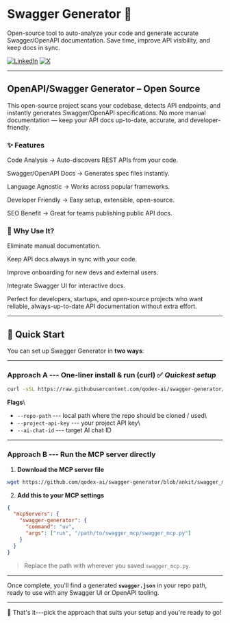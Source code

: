 # Swagger Generator 🚀

Open-source tool to auto-analyze your code and generate accurate Swagger/OpenAPI documentation. Save time, improve API visibility, and keep docs in sync.


[![LinkedIn](https://img.shields.io/badge/LinkedIn-0077B5?style=for-the-badge&logo=linkedin&logoColor=white)](https://www.linkedin.com/company/qodexai)
[![X](https://img.shields.io/badge/Follow%20on%20X-000000?style=for-the-badge&logo=twitter&logoColor=white)](https://x.com/qodex_ai)


------------------------------------------------------------------------

## OpenAPI/Swagger Generator – Open Source

This open-source project scans your codebase, detects API endpoints, and instantly generates Swagger/OpenAPI specifications. No more manual documentation — keep your API docs up-to-date, accurate, and developer-friendly.

### ✨ Features

Code Analysis → Auto-discovers REST APIs from your code.

Swagger/OpenAPI Docs → Generates spec files instantly.

Language Agnostic → Works across popular frameworks.

Developer Friendly → Easy setup, extensible, open-source.

SEO Benefit → Great for teams publishing public API docs.

### 🚀 Why Use It?

Eliminate manual documentation.

Keep API docs always in sync with your code.

Improve onboarding for new devs and external users.

Integrate Swagger UI for interactive docs.

Perfect for developers, startups, and open-source projects who want reliable, always-up-to-date API documentation without extra effort.

------------------------------------------------------------------------

## 🚀 Quick Start

You can set up Swagger Generator in **two ways**:

------------------------------------------------------------------------

### Approach A --- One-liner install & run (curl) ✅ *Quickest setup*

``` bash
curl -sSL https://raw.githubusercontent.com/qodex-ai/swagger-generator/refs/heads/main/run.sh -o script.sh   && chmod +x script.sh   && ./script.sh --repo-path {repo_path} --project-api-key {project_api_key} --ai-chat-id {ai_chat_id}
```

**Flags**\
- `--repo-path` --- local path where the repo should be cloned / used\
- `--project-api-key` --- your project API key\
- `--ai-chat-id` --- target AI chat ID

------------------------------------------------------------------------

### Approach B --- Run the MCP server directly

1.  **Download the MCP server file**

``` bash
wget https://github.com/qodex-ai/swagger-generator/blob/ankit/swagger_mcp.py -O swagger_mcp.py
```

2.  **Add this to your MCP settings**

``` json
{
  "mcpServers": {
    "swagger-generator": {
      "command": "uv",
      "args": ["run", "/path/to/swagger_mcp/swagger_mcp.py"]
    }
  }
}
```

> Replace the path with wherever you saved `swagger_mcp.py`.

------------------------------------------------------------------------

Once complete, you'll find a generated **`swagger.json`** in your repo
path, ready to use with any Swagger UI or OpenAPI tooling.

------------------------------------------------------------------------

🎉 That's it---pick the approach that suits your setup and you're ready
to go!

